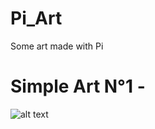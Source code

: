 # Pi_Art
Some art made with Pi

# Simple Art N°1 -
![alt text](https://github.com/jclge/Pi_Art/blob/master/art1.jpg)
